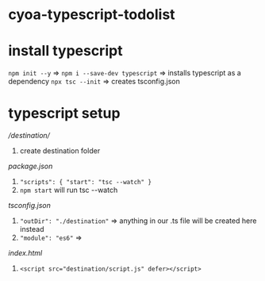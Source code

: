 # cyoa-typescript-todolist

# install typescript

`npm init --y` =>
`npm i --save-dev typescript` => installs typescript as a dependency
`npx tsc --init` => creates tsconfig.json

# typescript setup

_/destination/_

1. create destination folder

_package.json_

1. `"scripts": { "start": "tsc --watch" }`
2. `npm start` will run tsc --watch

_tsconfig.json_

1. `"outDir": "./destination"` => anything in our .ts file will be created here instead
2. `"module": "es6"` =>

_index.html_

1. `<script src="destination/script.js" defer></script>`
